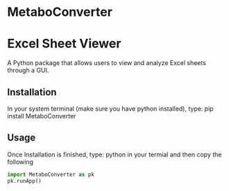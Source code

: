 # MetaboConverter
# Excel Sheet Viewer

A Python package that allows users to view and analyze Excel sheets through a GUI.

## Installation

In your system terminal (make sure you have python installed), type: pip install MetaboConverter

## Usage

Once Installation is finished, type:
python
in your termial and then copy the following

```python
import MetaboConverter as pk
pk.runApp()
